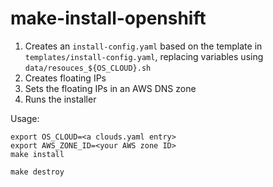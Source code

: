 # make-install-openshift

1. Creates an `install-config.yaml` based on the template in `templates/install-config.yaml`, replacing variables using `data/resouces_${OS_CLOUD}.sh`
1. Creates floating IPs
1. Sets the floating IPs in an AWS DNS zone
1. Runs the installer

Usage:

```shell
export OS_CLOUD=<a clouds.yaml entry>
export AWS_ZONE_ID=<your AWS zone ID>
make install
```

```shell
make destroy
```
